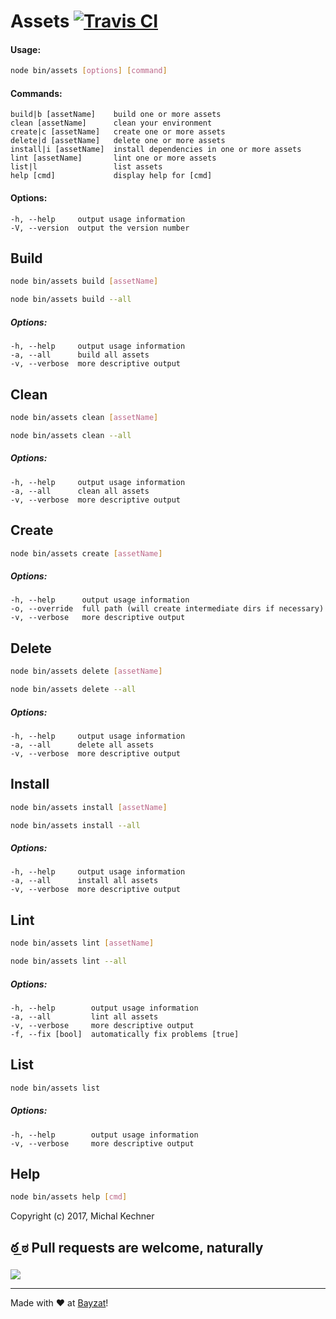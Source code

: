 # Assets [![Travis CI](https://travis-ci.org/kepek/bayzat-assets-blendid.svg?branch=master)](https://travis-ci.org/kepek/bayzat-assets-blendid/)

#### Usage:

```bash
node bin/assets [options] [command]
```

#### Commands:

```
build|b [assetName]    build one or more assets
clean [assetName]      clean your environment
create|c [assetName]   create one or more assets
delete|d [assetName]   delete one or more assets
install|i [assetName]  install dependencies in one or more assets
lint [assetName]       lint one or more assets
list|l                 list assets
help [cmd]             display help for [cmd]
```

#### Options:
```
-h, --help     output usage information
-V, --version  output the version number
```

## Build

```bash
node bin/assets build [assetName]
```
```bash
node bin/assets build --all
```

##### Options:
```
-h, --help     output usage information
-a, --all      build all assets
-v, --verbose  more descriptive output
```

## Clean

```bash
node bin/assets clean [assetName]
```
```bash
node bin/assets clean --all
```

##### Options:
```
-h, --help     output usage information
-a, --all      clean all assets
-v, --verbose  more descriptive output
```

## Create

```bash
node bin/assets create [assetName]
```

##### Options:
```
-h, --help      output usage information
-o, --override  full path (will create intermediate dirs if necessary)
-v, --verbose   more descriptive output
```

## Delete

```bash
node bin/assets delete [assetName]
```
```bash
node bin/assets delete --all
```

##### Options:
```
-h, --help     output usage information
-a, --all      delete all assets
-v, --verbose  more descriptive output
```

## Install

```bash
node bin/assets install [assetName]
```
```bash
node bin/assets install --all
```

##### Options:
```
-h, --help     output usage information
-a, --all      install all assets
-v, --verbose  more descriptive output
```

## Lint

```bash
node bin/assets lint [assetName]
```
```bash
node bin/assets lint --all
```

##### Options:
```
-h, --help        output usage information
-a, --all         lint all assets
-v, --verbose     more descriptive output
-f, --fix [bool]  automatically fix problems [true]
```

## List

```bash
node bin/assets list
```

##### Options:
```
-h, --help        output usage information
-v, --verbose     more descriptive output
```

## Help

```bash
node bin/assets help [cmd]
```

Copyright (c) 2017, Michal Kechner

## ఠ ͟ಠ Pull requests are welcome, naturally

![](http://i.imgur.com/Ikzywtp.gif)

----

Made with ♥ at [Bayzat](http://bayzat.com)!
